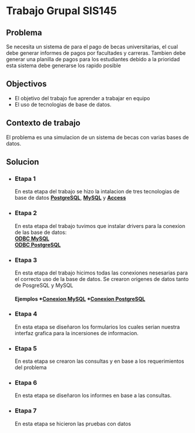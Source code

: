 # Trabajo Grupal SIS145
## Problema
Se necesita un sistema de para el pago de becas universitarias, el cual debe generar informes de pagos por facultades y carreras. Tambien debe generar una planilla de pagos para los estudiantes debido a la prioridad esta sistema debe generarse los rapido posible 
## Objectivos
 * El objetivo del trabajo fue aprender a trabajar en equipo
 * El uso de tecnologias de base de datos.
## Contexto de trabajo
El problema es una simulacion de un sistema de becas con varias bases de datos.
## Solucion
* ### Etapa 1
    En esta etapa del trabajo se hizo la intalacion de tres tecnologias de base de datos [**PostgreSQL**](https://www.postgresql.org/), [**MySQL**](https://www.mysql.com/) y [**Access**](https://www.microsoft.com/es-es/microsoft-365/access) 
* ### Etapa 2
    En esta etapa del trabajo tuvimos que instalar drivers para la conexion de las base de datos:   
      [**ODBC MySQL**](https://dev.mysql.com/downloads/connector/odbc/)   
      [**ODBC PostgreSQL**](https://www.postgresql.org/ftp/odbc/versions/msi/) 
* ### Etapa 3
    En esta etapa del trabajo hicimos todas las conexiones nesesarias para el correcto uso de la base de datos. Se crearon origenes de datos tanto de PosgreSQL y MySQL
     #### Ejemplos *[**Conexion MySQL**](https://youtu.be/gFl-QN2rOGA) *[**Conexion PostgreSQL**](https://youtu.be/Tfc5xL7D0dA) 
*  ### Etapa 4 
    En esta etapa se diseñaron los formularios los cuales serian nuestra interfaz grafica para la incersiones de informacion.
 * ### Etapa 5 
    En esta etapa se crearon las consultas y en base a los requerimientos del problema
 * ### Etapa 6 
    En esta etapa se diseñaron los informes en base a las consultas.
 * ### Etapa 7
    En esta etapa se hicieron las pruebas con datos 
